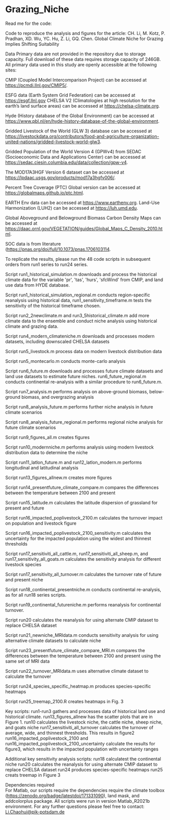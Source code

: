 # Grazing_Niche


Read me for the code:

Code to reproduce the analysis and figures for the article: CH. Li, M. Kotz, P. Pradhan, XD. Wu, YC. Hu, Z. Li, GQ. Chen. Global Climate Niche for Grazing Implies Shifting Suitability    

Data Primary data are not provided in the repository due to storage capacity. Full download of these data requires storage capacity of 246GB. All primary data used in this study are openly accessible at the following sites:  

CMIP (Coupled Model Intercomparison Project) can be accessed at https://pcmdi.llnl.gov/CMIP5/.  

ESFG data (Earth System Grid Federation) can be accessed at https://esgf.llnl.gov CHELSA V2 (Climatologies at high resolution for the earth’s land surface areas) can be accessed at https://chelsa-climate.org.  

Hyde (History database of the Global Environment) can be accessed at https://www.pbl.nl/en/hyde-history-database-of-the-global-environment.  

Gridded Livestock of the World (GLW 3) database can be accessed at https://livestockdata.org/contributors/food-and-agriculture-organization-united-nations/gridded-livestock-world-glw3.  

Gridded Population of the World Version 4 (GPWv4) from SEDAC (Socioeconomic Data and Applications Center) can be accessed at https://sedac.ciesin.columbia.edu/data/collection/gpw-v4.  

The MOD17A3HGF Version 6 dataset can be accessed at https://lpdaac.usgs.gov/products/mod17a3hgfv006/.  

Percent Tree Coverage (PTC) Global version can be accessed at https://globalmaps.github.io/ptc.html.  

EARTH Env data can be accessed at https://www.earthenv.org. Land-Use Harmonization (LUH2) can be accessed at https://luh.umd.edu.  

Global Aboveground and Belowground Biomass Carbon Density Maps can be accessed at https://daac.ornl.gov/VEGETATION/guides/Global_Maps_C_Density_2010.html.  

SOC data is from literature (https://pnas.org/doi/full/10.1073/pnas.1706103114.  


To replicate the results, please run the 48 code scripts in subsequent orders from run1 series to run24 series. 

Script run1_historical_simulation.m downloads and process the historical climate data for the variable 'pr', 'tas', 'hurs', 'sfcWind' from CMIP, and land use data from HYDE database. 

Script run1_historical_simulation_regional.m conducts region-specific reanalysis using historical data, run1_sensitivity_timeframe.m tests the sensitivity of the historical timeframe chosen.

Script run2_2newclimate.m and run3_5historical_climate.m add more climate data to the ensemble and conduct niche analysis using historical climate and grazing data.

Script run4_modern_climateniche.m downloads and processes modern datasets, including downscaled CHELSA datasets

Script run5_livestock.m process data on modern livestock distribution data 

Script run5_montecarlo.m conducts monte-carlo analysis

Script run6_future.m downloads and processes future climate datasets and land use datasets to estimate future niches.
run6_future_regional.m conducts continental re-analysis with a similar procedure to run6_future.m.

Script run7_analysis.m performs analysis on above-ground biomass, below-ground biomass, and overgrazing analysis

Script run8_analysis_future.m performs further niche analysis in future climate scenarios

Script run8_analysis_future_regional.m performs regional niche analysis for future climate scenarios

Script run9_figures_all.m creates figures 

Script run10_modernniche.m performs analysis using modern livestock distribution data to determine the niche

Script run11_latlon_future.m and run12_latlon_modern.m performs longitudinal and latitudinal analysis 

Script run13_figures_allnew.m creates more figures

Script run14_presentfuture_climate_compare.m compares the differences between the temperature between 2100 and present

Script run15_latitude.m calculates the latitude dispersion of grassland for present and future

Script run16_impacted_poplivestock_2100.m calculates the turnover impact on population and livestock figure

Script run16_impacted_poplivestock_2100_sensitivity.m calculates the uncertainty for the impacted population using the widest and thinnest thresholds

Script run17_sensitiviti_all_cattle.m, run17_sensitiviti_all_sheep.m, and run17_sensitivity_all_goats.m calculates the sensitivity analysis for different livestock species

Script run17_sensitivity_all_turnover.m calculates the turnover rate of future and present niche

Script run18_continental_presentniche.m conducts continental re-analysis, as for all run18 series scripts.

Script run19_continental_futureniche.m performs reanalysis for continental turnover.

Script run20 calculates the reanalysis for using alternate CMIP dataset to replace CHELSA dataset

Script run21_newniche_MRIdata.m conducts sensitivity analysis for using alternative climate datasets to calculate niche

Script run23_presentfuture_climate_compare_MRI.m compares the differences between the temperature between 2100 and present using the same set of MRI data

Script run22_turnover_MRIdata.m uses alternative climate dataset to calculate the turnover

Script run24_species_specific_heatmap.m produces species-specific heatmaps

Script run25_treemap_2100.R creates heatmaps in Fig. 3


Key scripts:
run1-run3 gathers and processes data of historical land use and historical climate.
run13_figures_allnew has the scatter plots that are in Figure 1.
run10 calculates the livestock niche, the cattle niche, sheep niche, and goats niche
run17_sensitiviti_all_turnover calculates the turnover of average, wide, and thinnest thresholds. This results in figure2
run16_impacted_poplivestock_2100 and run16_impacted_poplivestock_2100_uncertainty calculate the results for figure3, which results in the impacted population with uncertainty ranges

Additional key sensitivity analysis scripts:
run18 calculatest the continental niche
run20 calculates the reanalysis for using alternate CMIP dataset to replace CHELSA dataset
run24 produces species-specific heatmaps
run25 creats treemap in Figure 3

Dependencies required   
For Matlab, our scripts require the dependencies require the climate toolbox (https://zenodo.org/badge/latestdoi/171331090), land mask, and addcolorplus package. All scripts were run in version Matlab_R2021b environment. For any further questions please feel free to contact: Li.Chaohui@pik-potsdam.de  

